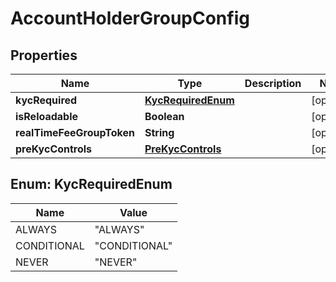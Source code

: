 
# AccountHolderGroupConfig

## Properties
Name | Type | Description | Notes
------------ | ------------- | ------------- | -------------
**kycRequired** | [**KycRequiredEnum**](#KycRequiredEnum) |  |  [optional]
**isReloadable** | **Boolean** |  |  [optional]
**realTimeFeeGroupToken** | **String** |  |  [optional]
**preKycControls** | [**PreKycControls**](PreKycControls.md) |  |  [optional]


<a name="KycRequiredEnum"></a>
## Enum: KycRequiredEnum
Name | Value
---- | -----
ALWAYS | &quot;ALWAYS&quot;
CONDITIONAL | &quot;CONDITIONAL&quot;
NEVER | &quot;NEVER&quot;




